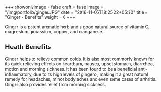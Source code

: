 +++
showonlyimage = false
draft = false
image = "/img/portfolio/ginger.JPG"
date = "2016-11-05T18:25:22+05:30"
title = "Ginger - Benefits"
weight = 0
+++

Ginger is a potent aromatic herb and a good natural source of vitamin C, magnesium, potassium, copper, and manganese. 

<!--more-->

## Heath Benefits

Ginger helps to relieve common colds. It is also most commonly known for its quick relieving effects on heartburn, nausea, upset stomach, diarrohea, motion and morning sickness. It has been found to be a beneficial anti-inflammatory, due to its high levels of gingerol, making it a great natural remedy for headaches, minor body aches and even some cases of arthritis. Ginger also provides relief from morning sickness. 